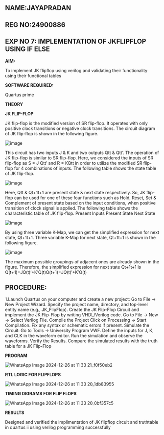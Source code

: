 ## NAME:JAYAPRADAN

## REG NO:24900886

## EXP NO 7: IMPLEMENTATION  OF JKFLIPFLOP USING IF ELSE

**AIM:** 

To implement  JK flipflop using verilog and validating their functionality using their functional tables

**SOFTWARE REQUIRED:**

Quartus prime

**THEORY**

**JK FLIP-FLOP**

JK flip-flop is the modified version of SR flip-flop. It operates with only positive clock transitions or negative clock transitions. The circuit diagram of JK flip-flop is shown in the following figure.

![image](https://github.com/naavaneetha/JKFLIPFLOP-USING-IF-ELSE/assets/154305477/a649c30b-232b-4558-b188-fd6c09845180)


This circuit has two inputs J & K and two outputs Qtt & Qtt’. The operation of JK flip-flop is similar to SR flip-flop. Here, we considered the inputs of SR flip-flop as S = J Qtt’ and R = KQtt in order to utilize the modified SR flip-flop for 4 combinations of inputs. The following table shows the state table of JK flip-flop.

![image](https://github.com/naavaneetha/JKFLIPFLOP-USING-IF-ELSE/assets/154305477/c4360742-e8a8-4937-b089-c46c0433f9a3)

 
Here, Qtt & Qt+1t+1 are present state & next state respectively. So, JK flip-flop can be used for one of these four functions such as Hold, Reset, Set & Complement of present state based on the input conditions, when positive transition of clock signal is applied. The following table shows the characteristic table of JK flip-flop. Present Inputs Present State Next State
 
![image](https://github.com/naavaneetha/JKFLIPFLOP-USING-IF-ELSE/assets/154305477/6c275261-a6d5-4c37-a3a7-1e88ca11c4cd)

By using three variable K-Map, we can get the simplified expression for next state, Qt+1t+1. Three variable K-Map for next state, Qt+1t+1 is shown in the following figure.
 
![image](https://github.com/naavaneetha/JKFLIPFLOP-USING-IF-ELSE/assets/154305477/5174f41b-0ce0-4329-a372-6d1943ea6673)

The maximum possible groupings of adjacent ones are already shown in the figure. Therefore, the simplified expression for next state Qt+1t+1 is Q(t+1)=JQ(t)′+K′Q(t)Q(t+1)=JQ(t)′+K′Q(t)

## PROCEDURE: 

 1.Launch Quartus on your computer and create a new project: Go to File → New Project Wizard.
 Specify the project name, directory, and top-level entity name (e.g., JK_FlipFlop).
 Create the JK Flip-Flop Circuit and implement the JK Flip-Flop by writing VHDL/Verilog code. Go to
 File → New → Select Verilog File.
 Compile the Project Click on Processing → Start Compilation.
 Fix any syntax or schematic errors if present.
 Simulate the Circuit: Go to Tools → University Program VWF.
 Define the inputs for J, K, and CLK in the waveform editor.
 Run the simulation and observe the waveforms.
 Verify the Results. Compare the simulated results with the truth table for a JK Flip-Flop

**PROGRAM**

![WhatsApp Image 2024-12-26 at 11 33 21_f0f50eb2](https://github.com/user-attachments/assets/3d27764a-e015-40fd-ac70-71a206c06b9b)


**RTL LOGIC FOR FLIPFLOPS**

![WhatsApp Image 2024-12-26 at 11 33 20_1db83955](https://github.com/user-attachments/assets/191121fe-c8ff-4524-a101-4bdd0eb7cfd8)


**TIMING DIGRAMS FOR FLIP FLOPS**

![WhatsApp Image 2024-12-26 at 11 33 20_0bf357c5](https://github.com/user-attachments/assets/dbb0b685-ae26-433a-88df-8e7d22621678)


**RESULTS**

 Designed and verified the implimentation of JK flipflop circuit and truthtable in quartus ii using
 verilog programming successfully
